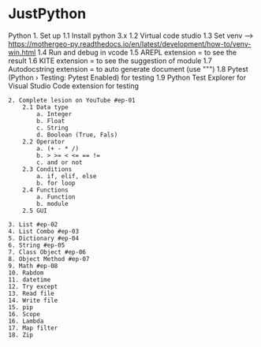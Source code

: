 # JustPython
 
Python
	1. Set up
		1.1 Install python 3.x
        1.2 Virtual code studio
	    1.3 Set venv --> https://mothergeo-py.readthedocs.io/en/latest/development/how-to/venv-win.html
		1.4 Run and debug in vcode
		1.5 AREPL extension = to see the result
		1.6 KITE extension = to see the suggestion of module
	    1.7 Autodocstring extension   = to auto generate document (use """)
		1.8 Pytest  (Python › Testing: Pytest Enabled) for testing
		1.9 Python Test Explorer for Visual Studio Code extension for testing
		
	2. Complete lesion on YouTube #ep-01
        2.1 Data type 
            a. Integer
            b. Float
            c. String
            d. Boolean (True, Fals)
        2.2 Operator 
            a. (+ - * /)
            b. > >= < <= == !=
            c. and or not
        2.3 Conditions
            a. if, elif, else
            b. for loop
        2.4 Functions
            a. Function
            b. module
        2.5 GUI
    
    3. List #ep-02
    4. List Combo #ep-03
    5. Dictionary #ep-04
    6. String #ep-05
    7. Class Object #ep-06
    8. Object Method #ep-07
    9. Math #ep-08
    10. Rabdom
    11. datetime
    12. Try except
    13. Read file
    14. Write file
    15. pip
    16. Scope
    16. Lambda
    17. Map filter
    18. Zip

